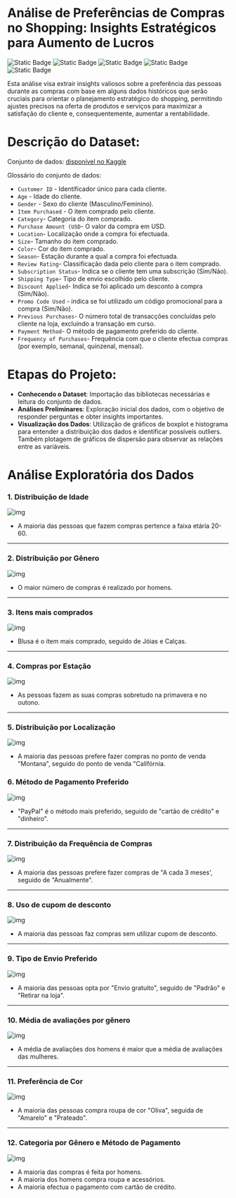 # Análise de Preferências de Compras no Shopping: Insights Estratégicos para Aumento de Lucros

![Static Badge](https://img.shields.io/badge/python-%233776AB?style=for-the-badge&logo=python&logoColor=white)
![Static Badge](https://img.shields.io/badge/NumPy-013243?style=for-the-badge&logo=numpy&logoColor=white)
![Static Badge](https://img.shields.io/badge/pandas-%23150458?style=for-the-badge&logo=pandas&logoColor=white)
![Static Badge](https://img.shields.io/badge/matplotlib-%23135F9B?style=for-the-badge)
![Static Badge](https://img.shields.io/badge/seaborn-%23444876?style=for-the-badge)

Esta análise visa extrair insights valiosos sobre a preferência das pessoas durante as compras com base em alguns dados históricos que serão cruciais para orientar o planejamento estratégico do shopping, permitindo ajustes precisos na oferta de produtos e serviços para maximizar a satisfação do cliente e, consequentemente, aumentar a rentabilidade.

# Descrição do Dataset:

Conjunto de dados: [disponível no Kaggle](https://www.kaggle.com/datasets/iamsouravbanerjee/customer-shopping-trends-dataset)

Glossário do conjunto de dados:

* `Customer ID` -  Identificador único para cada cliente.
* `Age` - Idade do cliente.
* `Gender` - Sexo do cliente (Masculino/Feminino).
* `Item Purchased` - O item comprado pelo cliente.
* `Category`- Categoria do item comprado.
* `Purchase Amount (USD`- O valor da compra em USD.
* `Location`- Localização onde a compra foi efectuada.
* `Size`- Tamanho do item comprado.
* `Color`- Cor do item comprado.
* `Season`- Estação durante a qual a compra foi efectuada.
* `Review Rating`- Classificação dada pelo cliente para o item comprado.
* `Subscription Status`- Indica se o cliente tem uma subscrição (Sim/Não).
* `Shipping Type`- Tipo de envio escolhido pelo cliente.
* `Discount Applied`- Indica se foi aplicado um desconto à compra (Sim/Não).
* `Promo Code Used` - indica se foi utilizado um código promocional para a compra (Sim/Não).
* `Previous Purchases`- O número total de transacções concluídas pelo cliente na loja, excluindo a transação em curso.
* `Payment Method`- O método de pagamento preferido do cliente.
* `Frequency of Purchases`- Frequência com que o cliente efectua compras (por exemplo, semanal, quinzenal, mensal).

# Etapas do Projeto:

* **Conhecendo o Dataset**: Importação das bibliotecas necessárias e leitura do conjunto de dados.
* **Análises Preliminares**: Exploração inicial dos dados, com o objetivo de responder perguntas e obter insights importantes.
* **Visualização dos Dados**: Utilização de gráficos de boxplot e histograma para entender a distribuição dos dados e identificar possíveis outliers. Também plotagem de gráficos de dispersão para observar as relações entre as variáveis.

# Análise Exploratória dos Dados

### 1. Distribuição de Idade

![img](imagens/01.png)

- A maioria das pessoas que fazem compras pertence a faixa etária 20-60.

---

### 2. Distribuição por Gênero

![img](imagens/02.png)

- O maior número de compras é realizado por homens.

---

### 3. Itens mais comprados

![img](imagens/03.png)

- Blusa é o item mais comprado, seguido de Jóias e Calças.

---

### 4. Compras por Estação

![img](imagens/04.png)

- As pessoas fazem as suas compras sobretudo na primavera e no outono.

---

### 5. Distribuição por Localização

![img](imagens/05.png)

- A maioria das pessoas prefere fazer compras no ponto de venda "Montana", seguido do ponto de venda "Califórnia.

### 6. Método de Pagamento Preferido

![img](imagens/06.png)

- "PayPal" é o método mais preferido, seguido de "cartão de crédito" e "dinheiro".

---

### 7. Distribuição da Frequência de Compras

![img](imagens/07.png)

- A maioria das pessoas prefere fazer compras de "A cada 3 meses', seguido de "Anualmente".

---

### 8. Uso de cupom de desconto

![img](imagens/08.png)

- A maioria das pessoas faz compras sem utilizar cupom de desconto.

---

### 9. Tipo de Envio Preferido

![img](imagens/09.png)

- A maioria das pessoas opta por "Envio gratuito", seguido de "Padrão" e "Retirar na loja".

---

### 10. Média de avaliações por gênero

![img](imagens/10.png)

- A média de avaliações dos homens é maior que a média de avaliações das mulheres.

---

### 11. Preferência de Cor

![img](imagens/11.png)

- A maioria das pessoas compra roupa de cor "Oliva", seguida de "Amarelo" e "Prateado".

---

### 12. Categoria por Gênero e Método de Pagamento

![img](imagens/12.png)

- A maioria das compras é feita por homens.
- A maioria dos homens compra roupa e acessórios.
- A maioria efectua o pagamento com cartão de crédito.



